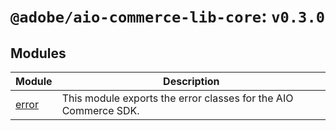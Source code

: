 # `@adobe/aio-commerce-lib-core`: `v0.3.0`

## Modules

| Module                   | Description                                                     |
| ------------------------ | --------------------------------------------------------------- |
| [error](error/README.md) | This module exports the error classes for the AIO Commerce SDK. |
